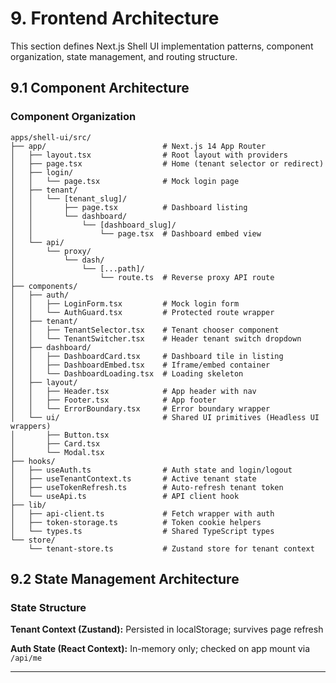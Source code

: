 # 9. Frontend Architecture

This section defines Next.js Shell UI implementation patterns, component organization, state management, and routing structure.

## 9.1 Component Architecture

### Component Organization

```
apps/shell-ui/src/
├── app/                          # Next.js 14 App Router
│   ├── layout.tsx                # Root layout with providers
│   ├── page.tsx                  # Home (tenant selector or redirect)
│   ├── login/
│   │   └── page.tsx              # Mock login page
│   ├── tenant/
│   │   └── [tenant_slug]/
│   │       ├── page.tsx          # Dashboard listing
│   │       └── dashboard/
│   │           └── [dashboard_slug]/
│   │               └── page.tsx  # Dashboard embed view
│   └── api/
│       └── proxy/
│           └── dash/
│               └── [...path]/
│                   └── route.ts  # Reverse proxy API route
├── components/
│   ├── auth/
│   │   ├── LoginForm.tsx         # Mock login form
│   │   └── AuthGuard.tsx         # Protected route wrapper
│   ├── tenant/
│   │   ├── TenantSelector.tsx    # Tenant chooser component
│   │   └── TenantSwitcher.tsx    # Header tenant switch dropdown
│   ├── dashboard/
│   │   ├── DashboardCard.tsx     # Dashboard tile in listing
│   │   ├── DashboardEmbed.tsx    # Iframe/embed container
│   │   └── DashboardLoading.tsx  # Loading skeleton
│   ├── layout/
│   │   ├── Header.tsx            # App header with nav
│   │   ├── Footer.tsx            # App footer
│   │   └── ErrorBoundary.tsx     # Error boundary wrapper
│   └── ui/                       # Shared UI primitives (Headless UI wrappers)
│       ├── Button.tsx
│       ├── Card.tsx
│       └── Modal.tsx
├── hooks/
│   ├── useAuth.ts                # Auth state and login/logout
│   ├── useTenantContext.ts       # Active tenant state
│   ├── useTokenRefresh.ts        # Auto-refresh tenant token
│   └── useApi.ts                 # API client hook
├── lib/
│   ├── api-client.ts             # Fetch wrapper with auth
│   ├── token-storage.ts          # Token cookie helpers
│   └── types.ts                  # Shared TypeScript types
└── store/
    └── tenant-store.ts           # Zustand store for tenant context
```

## 9.2 State Management Architecture

### State Structure

**Tenant Context (Zustand):** Persisted in localStorage; survives page refresh

**Auth State (React Context):** In-memory only; checked on app mount via `/api/me`

---
